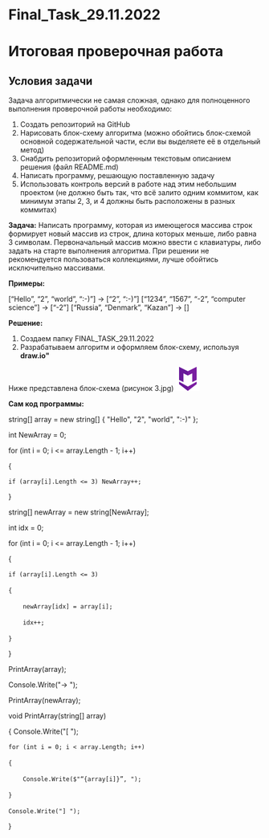 # Final_Task_29.11.2022
# Итоговая проверочная работа 
## Условия задачи

Задача алгоритмически не самая сложная, однако для полноценного выполнения проверочной работы необходимо:

1. Создать репозиторий на GitHub
2. Нарисовать блок-схему алгоритма (можно обойтись блок-схемой основной содержательной части, если вы выделяете её в отдельный метод)
3. Снабдить репозиторий оформленным текстовым описанием решения (файл README.md)
4. Написать программу, решающую поставленную задачу
5. Использовать контроль версий в работе над этим небольшим проектом (не должно быть так, что всё залито одним коммитом, как минимум этапы 2, 3, и 4 должны быть расположены в разных коммитах)

**Задача:** Написать программу, которая из имеющегося массива строк формирует новый массив из строк, длина которых меньше, либо равна 3 символам. Первоначальный массив можно ввести с клавиатуры, либо задать на старте выполнения алгоритма. При решении не рекомендуется пользоваться коллекциями, лучше обойтись исключительно массивами.

**Примеры:**

[“Hello”, “2”, “world”, “:-)”] → [“2”, “:-)”]
[“1234”, “1567”, “-2”, “computer science”] → [“-2”]
[“Russia”, “Denmark”, “Kazan”] → []

**Решение:**

1. Создаем папку FINAL_TASK_29.11.2022
2. Разрабатываем алгоритм и оформляем блок-схему, используя **draw.io"**

Ниже представлена блок-схема (рисунок 3.jpg)
![alt-текст](https://github.com/adam-p/markdown-here/raw/master/src/common/images/icon48.png "Текст заголовка логотипа 1")

**Сам код программы:**

string[] array = new string[] { "Hello", "2", "world", ":-)" };

int NewArray = 0;

for (int i = 0; i <= array.Length - 1; i++)

{

    if (array[i].Length <= 3) NewArray++;
    
}

string[] newArray = new string[NewArray];

int idx = 0;

for (int i = 0; i <= array.Length - 1; i++)

{

    if (array[i].Length <= 3)
    
    {
    
        newArray[idx] = array[i];
        
        idx++;
        
    }
}

PrintArray(array);

Console.Write("→ ");

PrintArray(newArray);

void PrintArray(string[] array)

{
    Console.Write("[ ");
    
    for (int i = 0; i < array.Length; i++)
    
    {
    
        Console.Write($"“{array[i]}”, ");
        
    }
    
    Console.Write("] ");
    
}
